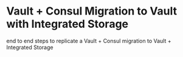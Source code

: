 # Vault + Consul Migration to Vault with Integrated Storage
end to end steps to replicate a Vault + Consul migration to Vault + Integrated Storage
